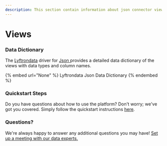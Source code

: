 ```yaml
---
description: This section contain information about json connector views information
---
```


# Views

### Data Dictionary

The [Lyftrondata](https://www.lyftrondata.com/) driver for [Json](None/)[ ](https://www.lyftrondata.com/integration/json/)provides a detailed data dictionary of the views with data types and column names.

{% embed url="None" %}
Lyftrondata Json Data Dictionary
{% endembed %}

### Quickstart Steps

Do you have questions about how to use the platform? Don't worry; we've got you covered. Simply follow the quickstart instructions [here](../README.md).

### Questions? <a href="#questions" id="questions"></a>

We're always happy to answer any additional questions you may have! [Set up a meeting with our data experts.](https://www.lyftrondata.com/book-a-meeting/)


